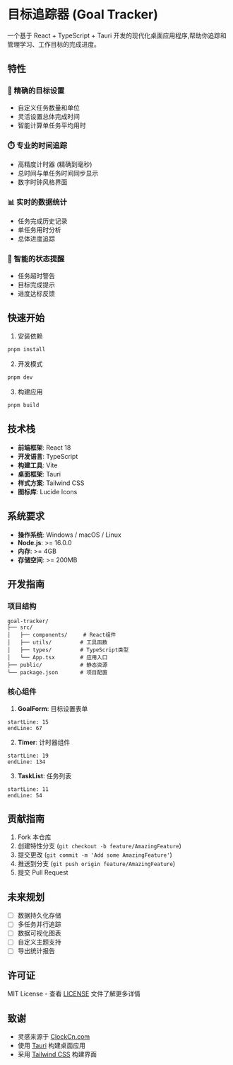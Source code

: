 # 目标追踪器 (Goal Tracker)

一个基于 React + TypeScript + Tauri 开发的现代化桌面应用程序,帮助你追踪和管理学习、工作目标的完成进度。

## 特性

### 🎯 精确的目标设置
- 自定义任务数量和单位
- 灵活设置总体完成时间
- 智能计算单任务平均用时

### ⏱️ 专业的时间追踪
- 高精度计时器 (精确到毫秒)
- 总时间与单任务时间同步显示
- 数字时钟风格界面

### 📊 实时的数据统计
- 任务完成历史记录
- 单任务用时分析
- 总体进度追踪

### 🔔 智能的状态提醒
- 任务超时警告
- 目标完成提示
- 进度达标反馈

## 快速开始

1. 安装依赖
```bash
pnpm install
```

2. 开发模式
```bash
pnpm dev
```

3. 构建应用
```bash
pnpm build
```

## 技术栈

- **前端框架**: React 18
- **开发语言**: TypeScript
- **构建工具**: Vite
- **桌面框架**: Tauri
- **样式方案**: Tailwind CSS
- **图标库**: Lucide Icons

## 系统要求

- **操作系统**: Windows / macOS / Linux
- **Node.js**: >= 16.0.0
- **内存**: >= 4GB
- **存储空间**: >= 200MB

## 开发指南

### 项目结构
```
goal-tracker/
├── src/
│   ├── components/     # React组件
│   ├── utils/         # 工具函数
│   ├── types/         # TypeScript类型
│   └── App.tsx        # 应用入口
├── public/            # 静态资源
└── package.json       # 项目配置
```

### 核心组件

1. **GoalForm**: 目标设置表单
```typescript:src/components/GoalForm.tsx
startLine: 15
endLine: 67
```

2. **Timer**: 计时器组件
```typescript:src/components/Timer.tsx
startLine: 19
endLine: 134
```

3. **TaskList**: 任务列表
```typescript:src/components/TaskList.tsx
startLine: 11
endLine: 54
```

## 贡献指南

1. Fork 本仓库
2. 创建特性分支 (`git checkout -b feature/AmazingFeature`)
3. 提交更改 (`git commit -m 'Add some AmazingFeature'`)
4. 推送到分支 (`git push origin feature/AmazingFeature`)
5. 提交 Pull Request

## 未来规划

- [ ] 数据持久化存储
- [ ] 多任务并行追踪
- [ ] 数据可视化图表
- [ ] 自定义主题支持
- [ ] 导出统计报告

## 许可证

MIT License - 查看 [LICENSE](LICENSE) 文件了解更多详情

## 致谢

- 灵感来源于 [ClockCn.com](https://clockcn.com/miaobiao/)
- 使用 [Tauri](https://tauri.app/) 构建桌面应用
- 采用 [Tailwind CSS](https://tailwindcss.com/) 构建界面
